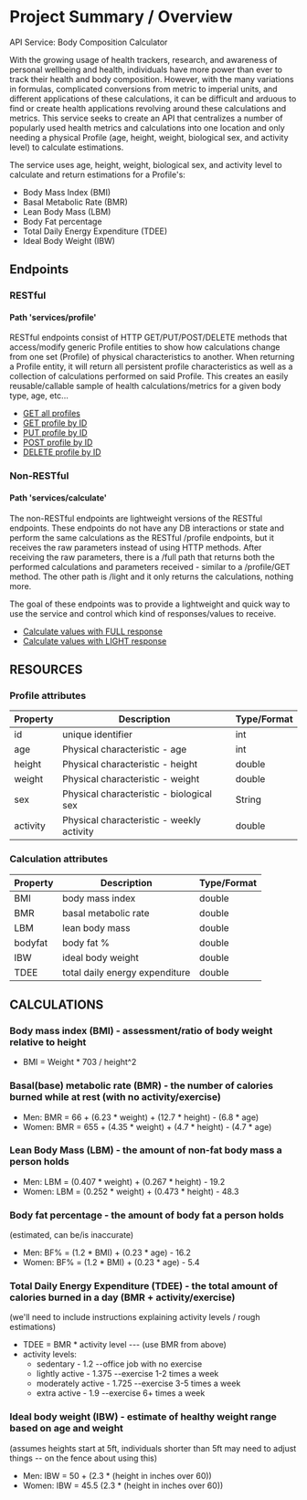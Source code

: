 # Project Summary / Overview

API Service: Body Composition Calculator

With the growing usage of health trackers, research, and awareness of personal wellbeing and health, individuals have more power than ever to 
track their health and body composition. However, with the many variations in formulas, complicated conversions from metric to imperial units, and 
different applications of these calculations, it can be difficult and arduous to find or create health applications revolving around these calculations and metrics.
This service seeks to create an API that centralizes a number of popularly used health metrics and calculations into one location 
and only needing a physical Profile (age, height, weight, biological sex, and activity level) to calculate estimations. 

The service uses age, height, weight, biological sex, and activity level to calculate and return estimations for a Profile's: 
- Body Mass Index (BMI)
- Basal Metabolic Rate (BMR)
- Lean Body Mass (LBM)
- Body Fat percentage 
- Total Daily Energy Expenditure (TDEE)
- Ideal Body Weight (IBW)


## Endpoints
### RESTful
#### Path 'services/profile'
RESTful endpoints consist of HTTP GET/PUT/POST/DELETE methods
that access/modify generic Profile entities to show how calculations change from one set (Profile) of physical characteristics to another. When returning a Profile entity, it will return
all persistent profile characteristics as well as a collection of calculations performed on said Profile. This creates an easily reusable/callable sample of health calculations/metrics for a 
given body type, age, etc...

- [GET all profiles](project-documents/screenshots/API-Profile-GET-All.png)
- [GET profile by ID](project-documents/screenshots/API-Profile-GET.png)
- [PUT profile by ID](project-documents/screenshots/API-Profile-PUT.png)
- [POST profile by ID](project-documents/screenshots/API-Profile-POST.png)
- [DELETE profile by ID](project-documents/screenshots/API-Profile-DELETE.png)


### Non-RESTful
#### Path 'services/calculate'
The non-RESTful endpoints are lightweight versions of the RESTful endpoints. These endpoints do not have any DB interactions or state and perform the same calculations as
the RESTful /profile endpoints, but it receives the raw parameters instead of using HTTP methods. After receiving the raw parameters, there is a /full path that returns 
both the performed calculations and parameters received - similar to a /profile/GET method. The other path is /light and it only returns the calculations, nothing more.

The goal of these endpoints was to provide a lightweight and quick way to use the service and control which kind of responses/values to receive.

- [Calculate values with FULL response](project-documents/screenshots/API-Calculate-FULL.png)
- [Calculate values with LIGHT response](project-documents/screenshots/API-Calculate-LIGHT.png)

## RESOURCES
### Profile attributes
| Property | Description                               | Type/Format |
|----------|-------------------------------------------|-------------|
| id       | unique identifier                         | int         |
| age      | Physical characteristic - age             | int         |
| height   | Physical characteristic - height          | double      |
| weight   | Physical characteristic - weight          | double      |
| sex      | Physical characteristic - biological sex  | String      |
| activity | Physical characteristic - weekly activity | double      |


### Calculation attributes
| Property | Description                    | Type/Format |
|----------|--------------------------------|-------------|
| BMI      | body mass index                | double      |
| BMR      | basal metabolic rate           | double      |
| LBM      | lean body mass                 | double      |
| bodyfat  | body fat %                     | double      |
| IBW      | ideal body weight              | double      |
| TDEE     | total daily energy expenditure | double      |





## CALCULATIONS
### Body mass index (BMI) - assessment/ratio of body weight relative to height
- BMI = Weight * 703 / height^2

### Basal(base) metabolic rate (BMR) - the number of calories burned while at rest (with no activity/exercise)
- Men: BMR = 66 + (6.23 * weight) + (12.7 * height) - (6.8 * age)
- Women: BMR = 655 + (4.35 * weight) + (4.7 * height) - (4.7 * age)

### Lean Body Mass (LBM) - the amount of non-fat body mass a person holds
- Men: LBM = (0.407 * weight) + (0.267 * height) - 19.2
- Women: LBM = (0.252 * weight) + (0.473 * height) - 48.3

### Body fat percentage - the amount of body fat a person holds
(estimated, can be/is inaccurate)
- Men: BF% = (1.2 * BMI) + (0.23 * age) - 16.2
- Women: BF% = (1.2 * BMI) + (0.23 * age) - 5.4

### Total Daily Energy Expenditure (TDEE) - the total amount of calories burned in a day (BMR + activity/exercise)
(we'll need to include instructions explaining activity levels / rough estimations)
- TDEE = BMR * activity level --- (use BMR from above)
- activity levels:
  - sedentary - 1.2             --office job with no exercise
  - lightly active - 1.375      --exercise 1-2 times a week
  - moderately active - 1.725   --exercise 3-5 times a week
  - extra active - 1.9          --exercise 6+ times a week

### Ideal body weight (IBW) - estimate of healthy weight range based on age and weight
(assumes heights start at 5ft, individuals shorter than 5ft may need to adjust things -- on the fence about using this)
- Men: IBW = 50 + (2.3 * (height in inches over 60))
- Women: IBW = 45.5 (2.3 * (height in inches over 60))